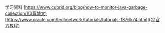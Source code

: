 学习资料
[https://www.cubrid.org/blog/how-to-monitor-java-garbage-collection/](3篇博文)
[https://www.oracle.com/technetwork/tutorials/tutorials-1876574.html](G1官方教程)
